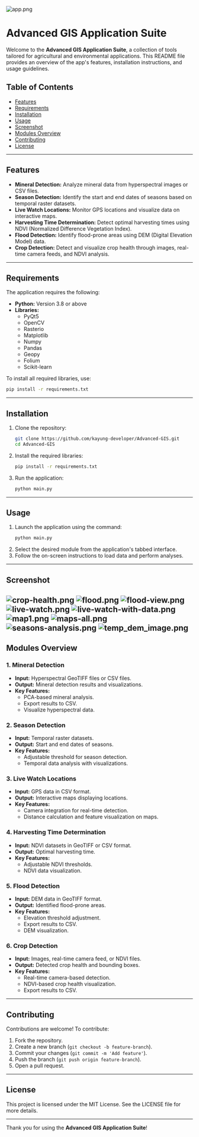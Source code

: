 ![app.png](app.png)
# Advanced GIS Application Suite

Welcome to the **Advanced GIS Application Suite**, a collection of tools tailored for agricultural and environmental applications. This README file provides an overview of the app's features, installation instructions, and usage guidelines.

## Table of Contents
- [Features](#features)
- [Requirements](#requirements)
- [Installation](#installation)
- [Usage](#usage)
- [Screenshot](#Screenshots)
- [Modules Overview](#modules-overview)
- [Contributing](#contributing)
- [License](#license)

---

## Features
- **Mineral Detection:** Analyze mineral data from hyperspectral images or CSV files.
- **Season Detection:** Identify the start and end dates of seasons based on temporal raster datasets.
- **Live Watch Locations:** Monitor GPS locations and visualize data on interactive maps.
- **Harvesting Time Determination:** Detect optimal harvesting times using NDVI (Normalized Difference Vegetation Index).
- **Flood Detection:** Identify flood-prone areas using DEM (Digital Elevation Model) data.
- **Crop Detection:** Detect and visualize crop health through images, real-time camera feeds, and NDVI analysis.

---

## Requirements
The application requires the following:

- **Python:** Version 3.8 or above
- **Libraries:**
  - PyQt5
  - OpenCV
  - Rasterio
  - Matplotlib
  - Numpy
  - Pandas
  - Geopy
  - Folium
  - Scikit-learn

To install all required libraries, use:
```bash
pip install -r requirements.txt
```

---

## Installation
1. Clone the repository:
   ```bash
   git clone https://github.com/kayung-developer/Advanced-GIS.git
   cd Advanced-GIS
   ```
2. Install the required libraries:
   ```bash
   pip install -r requirements.txt
   ```
3. Run the application:
   ```bash
   python main.py
   ```

---

## Usage
1. Launch the application using the command:
   ```bash
   python main.py
   ```
2. Select the desired module from the application's tabbed interface.
3. Follow the on-screen instructions to load data and perform analyses.

---
## Screenshot
![crop-health.png](screenshots%2Fcrop-health.png)
![flood.png](screenshots%2Fflood.png)
![flood-view.png](screenshots%2Fflood-view.png)
![live-watch.png](screenshots%2Flive-watch.png)
![live-watch-with-data.png](screenshots%2Flive-watch-with-data.png)
![map1.png](screenshots%2Fmap1.png)
![maps-all.png](screenshots%2Fmaps-all.png)
![seasons-analysis.png](screenshots%2Fseasons-analysis.png)
![temp_dem_image.png](temp_dem_image.png)
---

## Modules Overview
### 1. Mineral Detection
- **Input:** Hyperspectral GeoTIFF files or CSV files.
- **Output:** Mineral detection results and visualizations.
- **Key Features:**
  - PCA-based mineral analysis.
  - Export results to CSV.
  - Visualize hyperspectral data.

### 2. Season Detection
- **Input:** Temporal raster datasets.
- **Output:** Start and end dates of seasons.
- **Key Features:**
  - Adjustable threshold for season detection.
  - Temporal data analysis with visualizations.

### 3. Live Watch Locations
- **Input:** GPS data in CSV format.
- **Output:** Interactive maps displaying locations.
- **Key Features:**
  - Camera integration for real-time detection.
  - Distance calculation and feature visualization on maps.

### 4. Harvesting Time Determination
- **Input:** NDVI datasets in GeoTIFF or CSV format.
- **Output:** Optimal harvesting time.
- **Key Features:**
  - Adjustable NDVI thresholds.
  - NDVI data visualization.

### 5. Flood Detection
- **Input:** DEM data in GeoTIFF format.
- **Output:** Identified flood-prone areas.
- **Key Features:**
  - Elevation threshold adjustment.
  - Export results to CSV.
  - DEM visualization.

### 6. Crop Detection
- **Input:** Images, real-time camera feed, or NDVI files.
- **Output:** Detected crop health and bounding boxes.
- **Key Features:**
  - Real-time camera-based detection.
  - NDVI-based crop health visualization.
  - Export results to CSV.

---

## Contributing
Contributions are welcome! To contribute:
1. Fork the repository.
2. Create a new branch (`git checkout -b feature-branch`).
3. Commit your changes (`git commit -m 'Add feature'`).
4. Push the branch (`git push origin feature-branch`).
5. Open a pull request.

---

## License
This project is licensed under the MIT License. See the LICENSE file for more details.

---

Thank you for using the **Advanced GIS Application Suite**!
